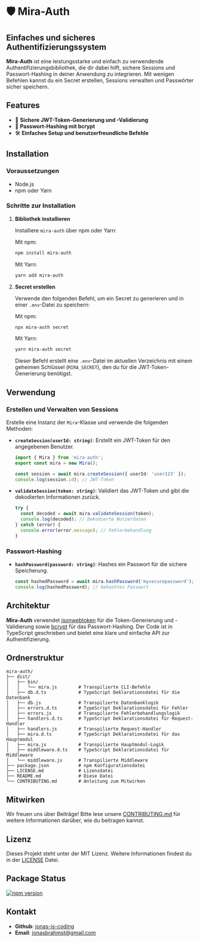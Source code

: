 # 🛡️ Mira-Auth

## Einfaches und sicheres Authentifizierungssystem

**Mira-Auth** ist eine leistungsstarke und einfach zu verwendende Authentifizierungsbibliothek, die dir dabei hilft, sichere Sessions und Passwort-Hashing in deiner Anwendung zu integrieren. Mit wenigen Befehlen kannst du ein Secret erstellen, Sessions verwalten und Passwörter sicher speichern.

## Features

- 🌟 **Sichere JWT-Token-Generierung und -Validierung**
- 🔐 **Passwort-Hashing mit bcrypt**
- 🛠️ **Einfaches Setup und benutzerfreundliche Befehle**

## Installation

### Voraussetzungen

- Node.js
- npm oder Yarn

### Schritte zur Installation

1. **Bibliothek installieren**

   Installiere `mira-auth` über npm oder Yarn:

   Mit npm:

   ```bash
   npm install mira-auth
   ```

   Mit Yarn:

   ```bash
   yarn add mira-auth
   ```

2. **Secret erstellen**

   Verwende den folgenden Befehl, um ein Secret zu generieren und in einer `.env`-Datei zu speichern:

   Mit npm:

   ```bash
   npx mira-auth secret
   ```

   Mit Yarn:

   ```bash
   yarn mira-auth secret
   ```

   Dieser Befehl erstellt eine `.env`-Datei im aktuellen Verzeichnis mit einem geheimen Schlüssel (`MIRA_SECRET`), den du für die JWT-Token-Generierung benötigst.

## Verwendung

### Erstellen und Verwalten von Sessions

Erstelle eine Instanz der `Mira`-Klasse und verwende die folgenden Methoden:

- **`createSession(userId: string)`**: Erstellt ein JWT-Token für den angegebenen Benutzer.

  ```typescript
  import { Mira } from 'mira-auth';
  export const mira = new Mira();

  const session = await mira.createSession({ userId: 'user123' });
  console.log(session.id); // JWT-Token
  ```

- **`validateSession(token: string)`**: Validiert das JWT-Token und gibt die dekodierten Informationen zurück.

  ```typescript
  try {
    const decoded = await mira.validateSession(token);
    console.log(decoded); // Dekodierte Nutzerdaten
  } catch (error) {
    console.error(error.message); // Fehlerbehandlung
  }
  ```

### Passwort-Hashing

- **`hashPassword(password: string)`**: Hashes ein Passwort für die sichere Speicherung.

  ```typescript
  const hashedPassword = await mira.hashPassword('mysecurepassword');
  console.log(hashedPassword); // Gehashtes Passwort
  ```

## Architektur

**Mira-Auth** verwendet [jsonwebtoken](https://www.npmjs.com/package/jsonwebtoken) für die Token-Generierung und -Validierung sowie [bcrypt](https://www.npmjs.com/package/bcrypt) für das Passwort-Hashing. Der Code ist in TypeScript geschrieben und bietet eine klare und einfache API zur Authentifizierung.

## Ordnerstruktur

```
mira-auth/
├── dist/
│   ├── bin/
│   │   └── mira.js        # Transpilierte CLI-Befehle
│   ├── db.d.ts            # TypeScript Deklarationsdatei für die Datenbank
│   ├── db.js              # Transpilierte Datenbanklogik
│   ├── errors.d.ts        # TypeScript Deklarationsdatei für Fehler
│   ├── errors.js          # Transpilierte Fehlerbehandlungslogik
│   ├── handlers.d.ts      # TypeScript Deklarationsdatei für Request-Handler
│   ├── handlers.js        # Transpilierte Request-Handler
│   ├── mira.d.ts          # TypeScript Deklarationsdatei für das Hauptmodul
│   ├── mira.js            # Transpilierte Hauptmodul-Logik
│   ├── middleware.d.ts    # TypeScript Deklarationsdatei für Middleware
│   └── middleware.js      # Transpilierte Middleware
├── package.json           # npm Konfigurationsdatei
├── LICENSE.md             # Lizenzdatei
├── README.md              # Diese Datei
└── CONTRIBUTING.md        # Anleitung zum Mitwirken
```

## Mitwirken

Wir freuen uns über Beiträge! Bitte lese unsere [CONTRIBUTING.md](https://github.com/jonas-is-coding/purenotes/CONTRIBUTING.md) für weitere Informationen darüber, wie du beitragen kannst.

## Lizenz

Dieses Projekt steht unter der MIT Lizenz. Weitere Informationen findest du in der [LICENSE](https://github.com/jonas-is-coding/mira-auth/LICENSE.md) Datei.

## Package Status

[![npm version](https://badge.fury.io/js/mira-auth.svg)](https://www.npmjs.com/package/mira-auth)

## Kontakt

- **Github**: [jonas-is-coding](https://github.com/jonas-is-coding)
- **Email**: jonasbrahmst@gmail.com